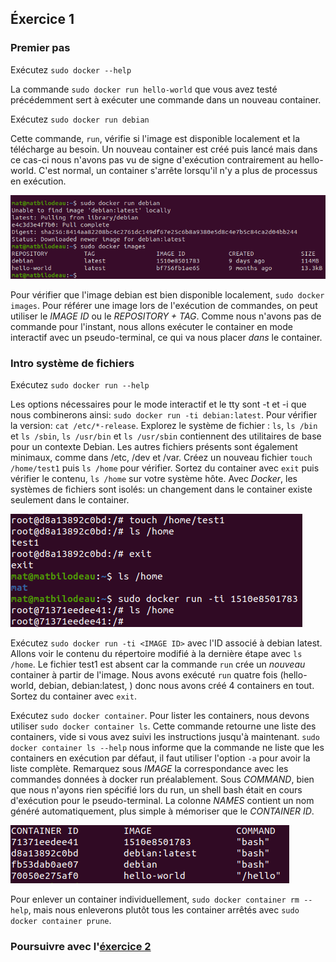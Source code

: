 ## Éxercice 1

### Premier pas
Exécutez `sudo docker --help`

La commande `sudo docker run hello-world` que vous avez testé précédemment sert à exécuter une commande dans un nouveau container.

Exécutez `sudo docker run debian`

Cette commande, `run`, vérifie si l'image est disponible localement et la télécharge au besoin. Un nouveau container est créé puis lancé mais dans ce cas-ci nous n'avons pas vu de signe d'exécution contrairement au hello-world. C'est normal, un container s'arrête lorsqu'il n'y a plus de processus en exécution.

![docker run debian][img0]

Pour vérifier que l'image debian est bien disponible localement, `sudo docker images`. Pour référer une image lors de l'exécution de commandes, on peut utiliser le _IMAGE ID_ ou le _REPOSITORY + TAG_. Comme nous n'avons pas de commande pour l'instant, nous allons exécuter le container en mode interactif avec un pseudo-terminal, ce qui va nous placer *dans* le container.

### Intro système de fichiers
Exécutez `sudo docker run --help`

Les options nécessaires pour le mode interactif et le tty sont -t et -i que nous combinerons ainsi: `sudo docker run -ti debian:latest`. Pour vérifier la version: `cat /etc/*-release`. Explorez le système de fichier : `ls`, `ls /bin` et `ls /sbin`, `ls /usr/bin` et `ls /usr/sbin` contiennent des utilitaires de base pour un contexte Debian. Les autres fichiers présents sont également minimaux, comme dans /etc, /dev et /var. Créez un nouveau fichier `touch /home/test1` puis `ls /home` pour vérifier. Sortez du container avec `exit` puis vérifier le contenu, `ls /home` sur votre système hôte. Avec *Docker*, les systèmes de fichiers sont isolés: un changement dans le container existe seulement dans le container.

![ls /home][img1]

Exécutez `sudo docker run -ti <IMAGE ID>` avec l'ID associé à debian latest. Allons voir le contenu du répertoire modifié à la dernière étape avec `ls /home`. Le fichier test1 est absent car la commande `run` crée un *nouveau* container à partir de l'image. Nous avons exécuté `run` quatre fois (hello-world, debian, debian:latest, <IMAGE ID>) donc nous avons créé 4 containers en tout. Sortez du container avec `exit`.

Exécutez `sudo docker container`. Pour lister les containers, nous devons utiliser `sudo docker container ls`. Cette commande retourne une liste des containers, vide si vous avez suivi les instructions jusqu'à maintenant. `sudo docker container ls --help` nous informe que la commande ne liste que les containers en exécution par défaut, il faut utiliser l'option `-a` pour avoir la liste complète. Remarquez sous _IMAGE_ la correspondance avec les commandes données à docker run préalablement. Sous _COMMAND_, bien que nous n'ayons rien spécifié lors du run, un shell bash était en cours d'exécution pour le pseudo-terminal.  La colonne _NAMES_ contient un nom généré automatiquement, plus simple à mémoriser que le _CONTAINER ID_.

![docker container ls -a][img2]

Pour enlever un container individuellement, `sudo docker container rm --help`, mais nous enleverons plutôt tous les container arrêtés avec `sudo docker container prune`.

### Poursuivre avec l'[éxercice 2][2]


[0]: https://docs.docker.com/engine/install/ubuntu/
[1]: https://docs.docker.com/engine/install/
[2]: ./laboDocker1.html

[img0]: ./img/docker/docker1-0.png "docker run debian"
[img1]: ./img/docker/docker1-1.png "ls /home"
[img2]: ./img/docker/docker1-2.png "docker container ls -a"
